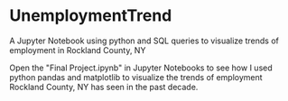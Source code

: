 # UnemploymentTrend
A Jupyter Notebook using python and SQL queries to visualize trends of employment in Rockland County, NY

Open the "Final Project.ipynb" in Jupyter Notebooks to see how I used python pandas and matplotlib to visualize the trends of employment Rockland County, NY has seen in the past decade.
